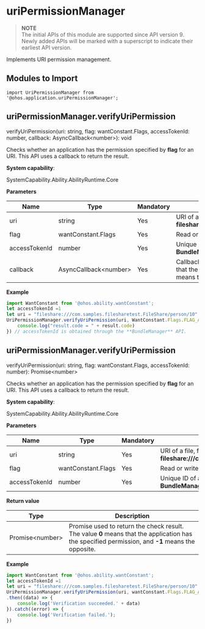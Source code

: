 # uriPermissionManager

> **NOTE**<br>
> The initial APIs of this module are supported since API version 9. Newly added APIs will be marked with a superscript to indicate their earliest API version.


Implements URI permission management.


## Modules to Import

  
```
import UriPermissionManager from '@ohos.application.uriPermissionManager';
```


## uriPermissionManager.verifyUriPermission

verifyUriPermission(uri: string, flag: wantConstant.Flags, accessTokenId: number, callback: AsyncCallback&lt;number&gt;): void

Checks whether an application has the permission specified by **flag** for an URI. This API uses a callback to return the result.

**System capability**:

SystemCapability.Ability.AbilityRuntime.Core

**Parameters**

  | Name| Type| Mandatory| Description| 
  | -------- | -------- | -------- | -------- |
  | uri | string | Yes| URI of a file, for example, **fileshare:///com.samples.filesharetest.FileShare/person/10**.| 
  | flag | wantConstant.Flags | Yes| Read or write permission on the file specified by the URI.| 
  | accessTokenId | number | Yes| Unique ID of an application, which is obtained through the **BundleManager** API.| 
  | callback | AsyncCallback&lt;number&gt; | Yes| Callback used to return the check result. The value **0** means that the application has the specified permission, and **-1** means the opposite.| 

**Example**
    
  ```js
  import WantConstant from '@ohos.ability.wantConstant';
  let accessTokenId =1
  let uri = "fileshare:///com.samples.filesharetest.FileShare/person/10"
  UriPermissionManager.verifyUriPermission(uri, WantConstant.Flags.FLAG_AUTH_READ_URI_PERMISSION, accessTokenId, (result) => {
      console.log("result.code = " + result.code)
  }) // accessTokenId is obtained through the **BundleManager** API.
  ```


## uriPermissionManager.verifyUriPermission

verifyUriPermission(uri: string, flag: wantConstant.Flags, accessTokenId: number): Promise&lt;number&gt;

Checks whether an application has the permission specified by **flag** for an URI. This API uses a callback to return the result.

**System capability**:

SystemCapability.Ability.AbilityRuntime.Core

**Parameters**

  | Name| Type| Mandatory| Description| 
  | -------- | -------- | -------- | -------- |
  | uri | string | Yes| URI of a file, for example, **fileshare:///com.samples.filesharetest.FileShare/person/10**.| 
  | flag | wantConstant.Flags | Yes| Read or write permission on the file specified by the URI.| 
  | accessTokenId | number | Yes| Unique ID of an application, which is obtained through the **BundleManager** API.| 

**Return value**

  | Type| Description| 
  | -------- | -------- |
  | Promise&lt;number&gt; | Promise used to return the check result. The value **0** means that the application has the specified permission, and **-1** means the opposite.| 

**Example**
    
  ```js
  import WantConstant from '@ohos.ability.wantConstant';
  let accessTokenId =1
  let uri = "fileshare:///com.samples.filesharetest.FileShare/person/10"
  UriPermissionManager.verifyUriPermission(uri, wantConstant.Flags.FLAG_AUTH_READ_URI_PERMISSION, accessTokenId)
  .then((data) => {
      console.log('Verification succeeded.' + data)
  }).catch((error) => {
      console.log('Verification failed.');
  })
  ```
